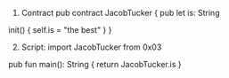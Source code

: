 1. Contract
pub contract JacobTucker {
  pub let is: String
  
  init() {
    self.is = "the best"
  }
}
  
2. Script:
import JacobTucker from 0x03    

pub fun main(): String {
    return JacobTucker.is
}
